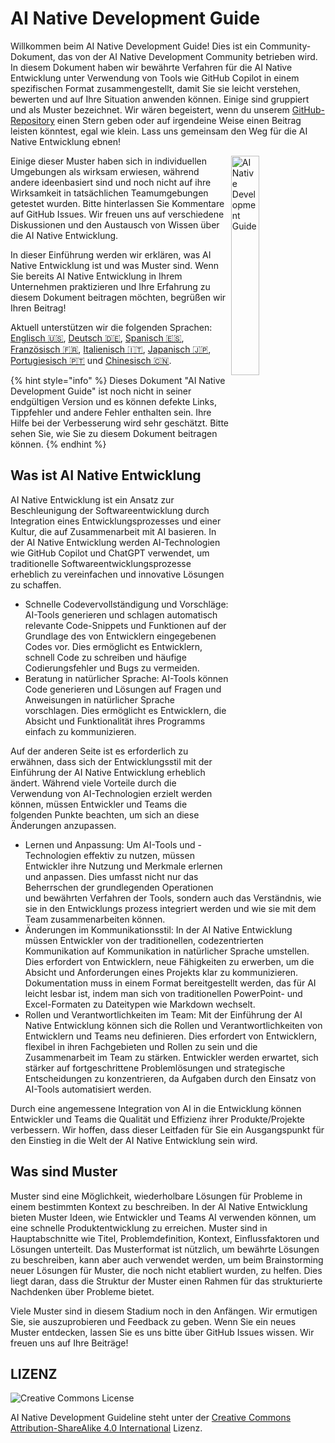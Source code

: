 # AI Native Development Guide

Willkommen beim AI Native Development Guide!
Dies ist ein Community-Dokument, das von der AI Native Development Community betrieben wird.
In diesem Dokument haben wir bewährte Verfahren für die AI Native Entwicklung unter Verwendung von Tools wie GitHub Copilot in einem spezifischen Format zusammengestellt, damit Sie sie leicht verstehen, bewerten und auf Ihre Situation anwenden können.
Einige sind gruppiert und als Muster bezeichnet. Wir wären begeistert, wenn du unserem [GitHub-Repository](https://github.com/AI-Native-Development/docs) einen Stern geben oder auf irgendeine Weise einen Beitrag leisten könntest, egal wie klein. Lass uns gemeinsam den Weg für die AI Native Entwicklung ebnen!

<img align="right" src="../../top.png" title="AI Native Development Guide" width="30%">

Einige dieser Muster haben sich in individuellen Umgebungen als wirksam erwiesen, während andere ideenbasiert sind und noch nicht auf ihre Wirksamkeit in tatsächlichen Teamumgebungen getestet wurden.
Bitte hinterlassen Sie Kommentare auf GitHub Issues.
Wir freuen uns auf verschiedene Diskussionen und den Austausch von Wissen über die AI Native Entwicklung.

In dieser Einführung werden wir erklären, was AI Native Entwicklung ist und was Muster sind.
Wenn Sie bereits AI Native Entwicklung in Ihrem Unternehmen praktizieren und Ihre Erfahrung zu diesem Dokument beitragen möchten, begrüßen wir Ihren Beitrag!

Aktuell unterstützen wir die folgenden Sprachen: [Englisch 🇺🇸](https://www.ai-native.dev/docs/), [Deutsch 🇩🇪](https://www.ai-native.dev/docs/v/de/), [Spanisch 🇪🇸](https://www.ai-native.dev/docs/v/es/), [Französisch 🇫🇷](https://www.ai-native.dev/docs/v/fr/), [Italienisch 🇮🇹](https://www.ai-native.dev/docs/v/it/), [Japanisch 🇯🇵](https://www.ai-native.dev/docs/v/ja/), [Portugiesisch 🇵🇹](https://www.ai-native.dev/docs/v/pt/) und [Chinesisch 🇨🇳](https://www.ai-native.dev/docs/v/zh/).

{% hint style="info" %}
Dieses Dokument "AI Native Development Guide" ist noch nicht in seiner endgültigen Version und es können defekte Links, Tippfehler und andere Fehler enthalten sein.
Ihre Hilfe bei der Verbesserung wird sehr geschätzt.
Bitte sehen Sie, wie Sie zu diesem Dokument beitragen können.
{% endhint %}

## Was ist AI Native Entwicklung

AI Native Entwicklung ist ein Ansatz zur Beschleunigung der Softwareentwicklung durch Integration eines Entwicklungsprozesses und einer Kultur, die auf Zusammenarbeit mit AI basieren.
In der AI Native Entwicklung werden AI-Technologien wie GitHub Copilot und ChatGPT verwendet, um traditionelle Softwareentwicklungsprozesse erheblich zu vereinfachen und innovative Lösungen zu schaffen.

* Schnelle Codevervollständigung und Vorschläge: AI-Tools generieren und schlagen automatisch relevante Code-Snippets und Funktionen auf der Grundlage des von Entwicklern eingegebenen Codes vor.
Dies ermöglicht es Entwicklern, schnell Code zu schreiben und häufige Codierungsfehler und Bugs zu vermeiden.
* Beratung in natürlicher Sprache: AI-Tools können Code generieren und Lösungen auf Fragen und Anweisungen in natürlicher Sprache vorschlagen.
Dies ermöglicht es Entwicklern, die Absicht und Funktionalität ihres Programms einfach zu kommunizieren.

Auf der anderen Seite ist es erforderlich zu erwähnen, dass sich der Entwicklungsstil mit der Einführung der AI Native Entwicklung erheblich ändert.
Während viele Vorteile durch die Verwendung von AI-Technologien erzielt werden können, müssen Entwickler und Teams die folgenden Punkte beachten, um sich an diese Änderungen anzupassen.

* Lernen und Anpassung: Um AI-Tools und -Technologien effektiv zu nutzen, müssen Entwickler ihre Nutzung und Merkmale erlernen und anpassen.
Dies umfasst nicht nur das Beherrschen der grundlegenden Operationen und bewährten Verfahren der Tools, sondern auch das Verständnis, wie sie in den Entwicklungs prozess integriert werden und wie sie mit dem Team zusammenarbeiten können.
* Änderungen im Kommunikationsstil: In der AI Native Entwicklung müssen Entwickler von der traditionellen, codezentrierten Kommunikation auf Kommunikation in natürlicher Sprache umstellen.
Dies erfordert von Entwicklern, neue Fähigkeiten zu erwerben, um die Absicht und Anforderungen eines Projekts klar zu kommunizieren.
Dokumentation muss in einem Format bereitgestellt werden, das für AI leicht lesbar ist, indem man sich von traditionellen PowerPoint- und Excel-Formaten zu Dateitypen wie Markdown wechselt.
* Rollen und Verantwortlichkeiten im Team: Mit der Einführung der AI Native Entwicklung können sich die Rollen und Verantwortlichkeiten von Entwicklern und Teams neu definieren.
Dies erfordert von Entwicklern, flexibel in ihren Fachgebieten und Rollen zu sein und die Zusammenarbeit im Team zu stärken.
Entwickler werden erwartet, sich stärker auf fortgeschrittene Problemlösungen und strategische Entscheidungen zu konzentrieren, da Aufgaben durch den Einsatz von AI-Tools automatisiert werden.

Durch eine angemessene Integration von AI in die Entwicklung können Entwickler und Teams die Qualität und Effizienz ihrer Produkte/Projekte verbessern.
Wir hoffen, dass dieser Leitfaden für Sie ein Ausgangspunkt für den Einstieg in die Welt der AI Native Entwicklung sein wird.

## Was sind Muster

Muster sind eine Möglichkeit, wiederholbare Lösungen für Probleme in einem bestimmten Kontext zu beschreiben.
In der AI Native Entwicklung bieten Muster Ideen, wie Entwickler und Teams AI verwenden können, um eine schnelle Produktentwicklung zu erreichen.
Muster sind in Hauptabschnitte wie Titel, Problemdefinition, Kontext, Einflussfaktoren und Lösungen unterteilt.
Das Musterformat ist nützlich, um bewährte Lösungen zu beschreiben, kann aber auch verwendet werden, um beim Brainstorming neuer Lösungen für Muster, die noch nicht etabliert wurden, zu helfen.
Dies liegt daran, dass die Struktur der Muster einen Rahmen für das strukturierte Nachdenken über Probleme bietet.

Viele Muster sind in diesem Stadium noch in den Anfängen.
Wir ermutigen Sie, sie auszuprobieren und Feedback zu geben.
Wenn Sie ein neues Muster entdecken, lassen Sie es uns bitte über GitHub Issues wissen.
Wir freuen uns auf Ihre Beiträge!

## LIZENZ

![Creative Commons License](https://i.creativecommons.org/l/by-sa/4.0/88x31.png)

AI Native Development Guideline steht unter der [Creative Commons Attribution-ShareAlike 4.0 International](http://creativecommons.org/licenses/by-sa/4.0/) Lizenz.

